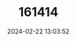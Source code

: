 ---
title: "161414"
category: "Brochiraja leviveneta"
draft: false
date: 2024-02-22 13:03:52
languages:
  English: ["Blue Deepsea Skate"]
---